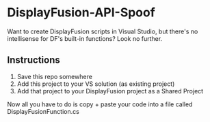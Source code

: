 # DisplayFusion-API-Spoof
Want to create DisplayFusion scripts in Visual Studio, but there's no intellisense for DF's built-in functions? Look no further.

## Instructions

1. Save this repo somewhere
2. Add this project to your VS solution (as existing project)
3. Add that project to your DisplayFusion project as a Shared Project

Now all you have to do is copy + paste your code into a file called DisplayFusionFunction.cs
